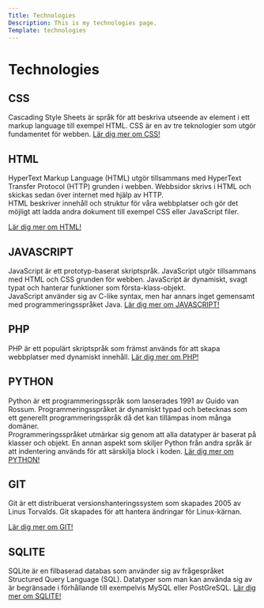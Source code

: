 ```yaml
---
Title: Technologies
Description: This is my technologies page.
Template: technologies
---
```


<div class="item_title">
<h1>Technologies</h1>
</div>

<div class="item1">
<h2>CSS</h2>
<p>Cascading Style Sheets är språk för att beskriva utseende av element i ett markup language till exempel HTML. CSS är en av tre teknologier som utgör fundamentet för webben.
<a href="/dbwebb/design/me/portfolio/technology/css">Lär dig mer om CSS!</a>
</p>
</div>

<div class="item2">
<h2>HTML</h2>
<p>HyperText Markup Language (HTML) utgör tillsammans med HyperText Transfer Protocol (HTTP) grunden i webben. Webbsidor skrivs i HTML och skickas sedan över internet med hjälp av HTTP.
<br>
HTML beskriver innehåll och struktur för våra webbplatser och gör det möjligt att ladda andra dokument till exempel CSS eller JavaScript filer.

<a href="/dbwebb/design/me/portfolio/technology/html">Lär dig mer om HTML!</a>
</p>
</div>

<div class="item3">
<h2>JAVASCRIPT</h2>
<p>JavaScript är ett prototyp-baserat skriptspråk. JavaScript utgör tillsammans med HTML och CSS grunden för webben. JavaScript är dynamiskt, svagt typat och hanterar funktioner som första-klass-objekt.
<br>
JavaScript använder sig av C-like syntax, men har annars inget gemensamt med programmeringsspråket Java.
<a href="/dbwebb/design/me/portfolio/technology/javascript">Lär dig mer om JAVASCRIPT!</a>
</p>
</div>

<div class="item4">
<h2>PHP</h2>
<p>PHP är ett populärt skriptspråk som främst används för att skapa webbplatser med dynamiskt innehåll.
<a href="/dbwebb/design/me/portfolio/technology/php">Lär dig mer om PHP!</a>
</p>
</div>

<div class="item5">
<h2> PYTHON</h2>

<p>Python är ett programmeringsspråk som lanserades 1991 av Guido van Rossum. Programmeringsspråket är dynamiskt typad och betecknas som ett generellt programmeringsspråk då det kan tillämpas inom många domäner.
<br>
Programmeringsspråket utmärkar sig genom att alla datatyper är baserat på klasser och objekt. En annan aspekt som skiljer Python från andra språk är att indentering används för att särskilja block i koden.
<a href="/dbwebb/design/me/portfolio/technology/python">Lär dig mer om PYTHON!</a>
</p>
</div>

<div class="item6">
<h2>GIT</h2>
<p>Git är ett distribuerat versionshanteringssystem som skapades 2005 av Linus Torvalds. Git skapades för att hantera ändringar för Linux-kärnan.

<a href="/dbwebb/design/me/portfolio/technology/git">Lär dig mer om GIT!</a>
</p>
</div>
<div class="item7">
<h2>SQLITE</h2>
<p>SQLite är en filbaserad databas som använder sig av frågespråket Structured Query Language (SQL). Datatyper som man kan använda sig av är begränsade i förhållande till exempelvis MySQL eller PostGreSQL.
<a href="/dbwebb/design/me/portfolio/technology/sqlite">Lär dig mer om SQLITE!</a>
</p>
</div>